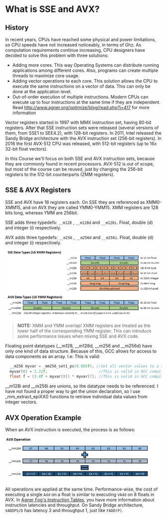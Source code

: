 # What is SSE and AVX?

## History

In recent years, CPUs have reached some physical and power limitations, so CPU speeds have not increased noticeably, in terms of Ghz.
As computation requirements continue increasing, CPU designers have decided to solve this problem with three solutions:

-  Adding more cores. This way Operating Systems can distribute running applications among different cores. Also, programs can create multiple threads to maximize core usage.
-  Adding vector operations to each core. This solution allows the CPU to execute the same instructions on a vector of data. This can only be done at the application level.
-  Out-of-order execution of multiple instructions. Modern CPUs can execute up to four instructions at the same time if they are independent.
Read http://www.agner.org/optimize/blog/read.php?i=417 for more information

Vector registers started in 1997 with MMX instruction set, having 80-bit registers. After that SSE instruction sets were released (several versions of them, from SSE1 to SEE4.2), with 128-bit registers.
In 2011, Intel released the Sandy Bridge architecture with the AVX instruction set (256-bit registers).
In 2016 the first AVX-512 CPU was released, with 512-bit registers (up to 16x 32-bit float vectors).

In this Course we'll focus on both SSE and AVX instruction sets, because they are commonly found in recent processors. AVX-512 is out of scope, but most of the course can be reused, just by changing the 256-bit registers to the 512-bit counterparts (ZMM registers).

## SSE & AVX Registers

SSE and AVX have 16 registers each. On SSE they are referenced as XMM0-XMM15, and on AVX they are called YMM0-YMM15. XMM registers are 128 bits long, whereas YMM are 256bit.

SSE adds three typedefs: `__m128` , `__m128d` and `__m128i`. Float, double (d) and integer (i) 
respectively.

AVX adds three typedefs: `__m256` , `__m256d` and `__m256i`. Float, double (d) and integer (i) 
respectively.

![SSE & AVX Registers](avx.png)

>**NOTE:** XMM and YMM overlap! XMM registers are treated as the lower half of the corresponding YMM register. This can introduce some performance issues when mixing SSE and AVX code.

Floating point datatypes (\_\_m128, \_\_m128d, \_\_m256 and \_\_m256d) have only one kind of data structure. Because of this, GCC allows for access to data components as an array.
 I.e: This is valid:
```cpp
  __m256 myvar = _mm256_set1_ps(6.665f); //Set all vector values to a single float
  myvar[0] = 2.22f;                       //This is valid in GCC compiler
  float f = (3.4f + myvar[0]) * myvar[7]; //This is valid in GCC compiler
```

\_\_m128i and \_\_m256i are unions, so the datatype needs to be referenced. I have not found a proper way to get the union declaration, so I use _mm_extract_epiXX() functions to retrieve individual data values from integer vectors.

## AVX Operation Example

When an AVX instruction is executed, the process is as follows:

![AVX Add](avxplus.png)

All operations are applied at the same time. Performance-wise, the cost of executing a single `Add` on a float is similar to executing `VAdd` on 8 floats in AVX. In [Agner Fog's Instruction Tables](http://www.agner.org/optimize/instruction_tables.pdf), you have more information about instruction latencies and throughput.  On Sandy Bridge architecture, `VADDPS/D` has latency 3 and throughput 1, just like `FADD(P)`.

